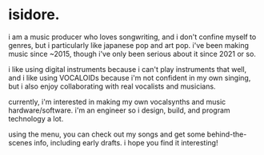 # isidore.

i am a music producer who loves songwriting, and i don't confine myself to
genres, but i particularly like japanese pop and art pop.
i've been making music since ~2015, though i've only
been serious about it since 2021 or so.

i like using digital instruments because i can't play instruments that well,
and i like using VOCALOIDs because i'm not confident in my own singing, but
i also enjoy collaborating with real vocalists and musicians.

currently, i'm interested in making my own vocalsynths and music
hardware/software. i'm an engineer so i design, build, and program technology a
lot.

using the menu, you can check out my songs and get some behind-the-scenes
info, including early drafts. i hope you find it interesting!
